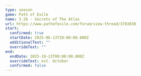 ```yaml
---
type: season
game: Path of Exile
name: 3.26 - Secrets of The Atlas
url: https://www.pathofexile.com/forum/view-thread/3783838
start:
  confirmed: true
  startDate: 2025-06-13T20:00:00.000Z
  additionalText: ""
  overrideText: ""
end:
  endDate: 2025-10-13T00:00:00.000Z
  overrideText: est. October
  confirmed: false
---
```

